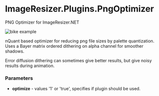ImageResizer.Plugins.PngOptimizer
====================================
PNG Optimizer for ImageResizer.NET

![bike example](https://raw.githubusercontent.com/svenrog/ImageResizer.Plugins.PngOptimizer/master/ImageResizer.Plugins.PngOptimizer/content/demo.png)

nQuant based optimizer for reducing png file sizes by palette quantization. 
Uses a Bayer matrix ordered dithering on alpha channel for smoother shadows.

Error diffusion dithering can sometimes give better results, but give noisy results during animation.

### Parameters

* **optimize** - values '1' or 'true', specifies if plugin should be used.
